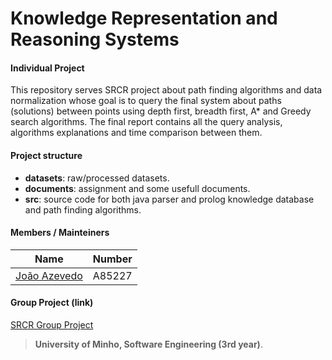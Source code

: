 # Knowledge Representation and Reasoning Systems
#### Individual Project

This repository serves SRCR project about path finding algorithms and data normalization whose goal is to query the final system about paths (solutions) between points using depth first, breadth first, A* and Greedy search algorithms. The final report contains all the query analysis, algorithms explanations and time comparison between them.

#### Project structure

- **datasets**: raw/processed datasets.
- **documents**: assignment and some usefull documents.
- **src**: source code for both java parser and prolog knowledge database and path finding algorithms.

#### Members / Mainteiners 

|      Name     | Number |
|---------------|--------|
| [João Azevedo](https://github.com/devzizu)   | A85227 |

#### Group Project (link)

[SRCR Group Project](https://github.com/devzizu/SRCR-Project-2020)

>**University of Minho, Software Engineering (3rd year)**.
